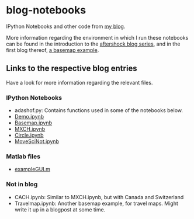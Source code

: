 # blog-notebooks

IPython Notebooks and other code from [my blog](http://werthmuller.org/blog).

More information regarding the environment in which I run these notebooks can
be found in the introduction to the
[aftershock blog series](http://werthmuller.org/blog/2014/aftershock), and
in the first blog thereof,
[a basemap example](http://werthmuller.org/blog/2014/basemap).

## Links to the respective blog entries
Have a look for more information regarding the relevant files.

### IPython Notebooks

- adashof.py: Contains functions used in some of the notebooks below.
- [Demo.ipynb](http://werthmuller.org/blog/2014/how-built)
- [Basemap.ipynb](http://werthmuller.org/blog/2014/basemap)
- [MXCH.ipynb](http://werthmuller.org/blog/2014/basemap)
- [Circle.ipynb](http://werthmuller.org/blog/2014/circle)
- [MoveSciNot.ipynb](http://werthmuller.org/blog/2014/move-scientific-notation)


### Matlab files

- [exampleGUI.m](http://werthmuller.org/blog/2014/matlab-gui-example)

### Not in blog

- CACH.ipynb: Similar to MXCH.ipynb, but with Canada and Switzerland
- Travelmap.ipynb: Another basemap example, for travel maps. Might write it up in a blogpost at some time.

